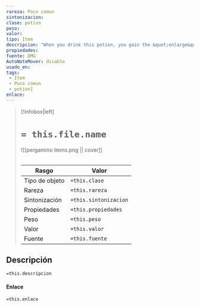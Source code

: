 ```yaml
---
rareza: Poco comun
sintonizacion: 
clase: potion
peso: 
valor: 
tipo: Item
descripcion: "When you drink this potion, you gain the &quot;enlarge&quot; effect of the enlarge/reduce spell for 1d4 hours (no concentration required). The red in the potion&#x27;s liquid continuously expands from a tiny bead to color the clear liquid around it and then contracts. Shaking the bottle fails to interrupt this process."
propiedades: 
fuente: DMG
AutoNoteMover: disable
usado_en:  
tags: 
 - Item
 - Poco comun
 - potion]
enlace: 
---
```


> [!infobox|left]
>  # `= this.file.name`
> ![[pergamino items.png || cover]]
> ######   
> |Rasgo | Valor |
> | --- | --- |
> | Tipo de objeto| `=this.clase`|
>  | Rareza| `=this.rareza`|
> | Sintonización | `=this.sintonizacion` |
> | Propiedades | `=this.propiedades` |
>  | Peso | `=this.peso` |
> | Valor | `=this.valor` |
> | Fuente | `=this.fuente` |


## Descripción
`=this.descripcion`

#### Enlace
`=this.enlace`
